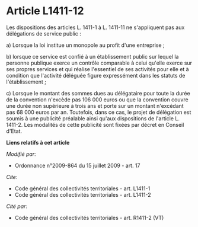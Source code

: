# Article L1411-12

Les dispositions des articles L. 1411-1 à L. 1411-11 ne s'appliquent pas aux délégations de service public : 

a) Lorsque la loi institue un monopole au profit d'une entreprise ; 

b)        lorsque ce service est confié à un établissement public sur lequel la personne publique exerce un contrôle
comparable à celui qu'elle exerce sur ses propres services et qui réalise l'essentiel de ses activités pour elle et à
condition que l'activité déléguée figure expressément dans les statuts de l'établissement ; 

c) Lorsque le montant des sommes dues au délégataire pour toute la durée de la convention n'excède pas 106 000 euros ou que
la convention couvre une durée non supérieure à trois ans et porte sur un montant n'excédant pas 68 000 euros par an.
Toutefois, dans ce cas, le projet de délégation est soumis à une publicité préalable ainsi qu'aux dispositions de l'article
L. 1411-2. Les modalités de cette publicité sont fixées par décret en Conseil d'Etat.

**Liens relatifs à cet article**

_Modifié par_:

  - Ordonnance n°2009-864 du 15 juillet 2009 - art. 17

_Cite_:

  - Code général des collectivités territoriales - art. L1411-1
  - Code général des collectivités territoriales - art. L1411-2

_Cité par_:

  - Code général des collectivités territoriales - art. R1411-2 (VT)
